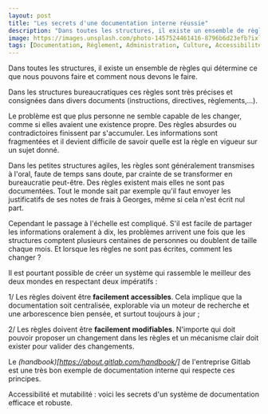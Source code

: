 ```yaml
---
layout: post
title: "Les secrets d'une documentation interne réussie"
description: "Dans toutes les structures, il existe un ensemble de règles qui déterminent ce que nous pouvons faire ou non, et comment nous devons le faire."
image: https://images.unsplash.com/photo-1457524461416-8796b6d23efb?ixlib=rb-1.2.1&ixid=eyJhcHBfaWQiOjEyMDd9&auto=format&fit=crop&w=1200&q=80
tags: [Documentation, Règlement, Administration, Culture, Accessibilité, Recherche]
---
```


Dans toutes les structures, il existe un ensemble de règles qui détermine ce que nous pouvons faire et comment nous devons le faire.

Dans les structures bureaucratiques ces règles sont très précises et consignées dans divers documents (instructions, directives, règlements,...).

Le problème est que plus personne ne semble capable de les changer, comme si elles avaient une existence propre. Des règles absurdes ou contradictoires finissent par s'accumuler. Les informations sont fragmentées et il devient difficile de savoir quelle est la règle en vigueur sur un sujet donné.

Dans les petites structures agiles, les règles sont généralement transmises à l'oral, faute de temps sans doute, par crainte de se transformer en bureaucratie peut-être. Des règles existent mais elles ne sont pas documentées. Tout le monde sait par exemple qu'il faut envoyer les justificatifs de ses notes de frais à Georges, même si cela n'est écrit nul part.

Cependant le passage à l'échelle est compliqué. S'il est facile de partager les informations oralement à dix, les problèmes arrivent une fois que les structures comptent plusieurs centaines de personnes ou doublent de taille chaque mois. Et lorsque les règles ne sont pas écrites, comment les changer ?

Il est pourtant possible de créer un système qui rassemble le meilleur des deux mondes en respectant deux impératifs :

1/ Les règles doivent être **facilement accessibles**. Cela implique que la documentation soit centralisée, explorable via un moteur de recherche et une arborescence bien pensée, et surtout toujours à jour ;

2/ Les règles doivent être **facilement modifiables**. N'importe qui doit pouvoir proposer un changement dans les règles et un mécanisme clair doit exister pour valider des changements.

Le *(handbook)[https://about.gitlab.com/handbook/]* de l'entreprise Gitlab est une très bon exemple de documentation interne qui respecte ces principes.

Accessibilité et mutabilité : voici les secrets d'un système de documentation efficace et robuste.
